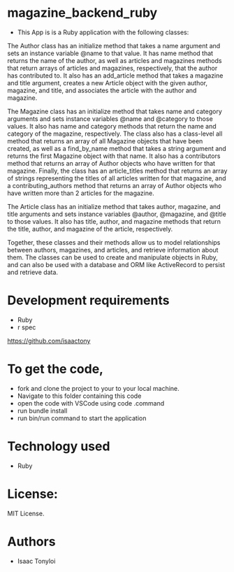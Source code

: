 # magazine_backend_ruby
   

- This App is is a Ruby application with the following classes:

The Author class has an initialize method that takes a name argument and sets an instance variable @name to that value. It has name method that returns the name of the author, as well as articles and magazines methods that return arrays of articles and magazines, respectively, that the author has contributed to. It also has an add_article method that takes a magazine and title argument, creates a new Article object with the given author, magazine, and title, and associates the article with the author and magazine. 

The Magazine class has an initialize method that takes name and category arguments and sets instance variables @name and @category to those values. It also has name and category methods that return the name and category of the magazine, respectively. The class also has a class-level all method that returns an array of all Magazine objects that have been created, as well as a find_by_name method that takes a string argument and returns the first Magazine object with that name. It also has a contributors method that returns an array of Author objects who have written for that magazine. Finally, the class has an article_titles method that returns an array of strings representing the titles of all articles written for that magazine, and a contributing_authors method that returns an array of Author objects who have written more than 2 articles for the magazine.    

The Article class has an initialize method that takes author, magazine, and title arguments and sets instance variables @author, @magazine, and @title to those values. It also has title, author, and magazine methods that return the title, author, and magazine of the article, respectively.

Together, these classes and their methods allow us to model relationships between authors, magazines, and articles, and retrieve information about them. The classes can be used to create and manipulate objects in Ruby, and can also be used with a database and ORM like ActiveRecord to persist and retrieve data.



# Development requirements
- Ruby
- r spec

https://github.com/isaactony
# To get the code,

- fork and clone the project to your to your local machine.
- Navigate to this folder containing this code 
- open the code with VSCode using code .command
- run bundle install 
- run bin/run command to start the application

 
# Technology used
- Ruby





# License:
MIT License.

# Authors

- Isaac Tonyloi

